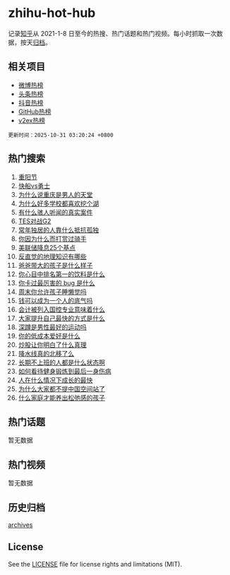 # zhihu-hot-hub

记录[知乎](https://www.zhihu.com/)从 2021-1-8 日至今的热搜、热门话题和热门视频。每小时抓取一次数据，按天[归档](archives)。

## 相关项目

- [微博热榜](https://github.com/lonnyzhang423/weibo-hot-hub)
- [头条热榜](https://github.com/lonnyzhang423/toutiao-hot-hub)
- [抖音热榜](https://github.com/lonnyzhang423/douyin-hot-hub)
- [GitHub热榜](https://github.com/lonnyzhang423/github-hot-hub)
- [v2ex热榜](https://github.com/lonnyzhang423/v2ex-hot-hub)


`更新时间：2025-10-31 03:20:24 +0800`

## 热门搜索

1. [重阳节](https://www.zhihu.com/search?q=%E9%87%8D%E9%98%B3%E8%8A%82)
1. [快船vs勇士](https://www.zhihu.com/search?q=%E5%BF%AB%E8%88%B9vs%E5%8B%87%E5%A3%AB)
1. [为什么说重庆是男人的天堂](https://www.zhihu.com/search?q=%E4%B8%BA%E4%BB%80%E4%B9%88%E8%AF%B4%E9%87%8D%E5%BA%86%E6%98%AF%E7%94%B7%E4%BA%BA%E7%9A%84%E5%A4%A9%E5%A0%82)
1. [为什么好多学校都喜欢挖个湖](https://www.zhihu.com/search?q=%E4%B8%BA%E4%BB%80%E4%B9%88%E5%A5%BD%E5%A4%9A%E5%AD%A6%E6%A0%A1%E9%83%BD%E5%96%9C%E6%AC%A2%E6%8C%96%E4%B8%AA%E6%B9%96)
1. [有什么骇人听闻的真实案件](https://www.zhihu.com/search?q=%E6%9C%89%E4%BB%80%E4%B9%88%E9%AA%87%E4%BA%BA%E5%90%AC%E9%97%BB%E7%9A%84%E7%9C%9F%E5%AE%9E%E6%A1%88%E4%BB%B6)
1. [TES对战G2](https://www.zhihu.com/search?q=TES%E5%AF%B9%E6%88%98G2)
1. [常年独居的人靠什么抵抗孤独](https://www.zhihu.com/search?q=%E5%B8%B8%E5%B9%B4%E7%8B%AC%E5%B1%85%E7%9A%84%E4%BA%BA%E9%9D%A0%E4%BB%80%E4%B9%88%E6%8A%B5%E6%8A%97%E5%AD%A4%E7%8B%AC)
1. [你因为什么而打赏过骑手](https://www.zhihu.com/search?q=%E4%BD%A0%E5%9B%A0%E4%B8%BA%E4%BB%80%E4%B9%88%E8%80%8C%E6%89%93%E8%B5%8F%E8%BF%87%E9%AA%91%E6%89%8B)
1. [美联储降息25个基点](https://www.zhihu.com/search?q=%E7%BE%8E%E8%81%94%E5%82%A8%E9%99%8D%E6%81%AF25%E4%B8%AA%E5%9F%BA%E7%82%B9)
1. [反直觉的地理知识有哪些](https://www.zhihu.com/search?q=%E5%8F%8D%E7%9B%B4%E8%A7%89%E7%9A%84%E5%9C%B0%E7%90%86%E7%9F%A5%E8%AF%86%E6%9C%89%E5%93%AA%E4%BA%9B)
1. [爸爸带大的孩子是什么样子](https://www.zhihu.com/search?q=%E7%88%B8%E7%88%B8%E5%B8%A6%E5%A4%A7%E7%9A%84%E5%AD%A9%E5%AD%90%E6%98%AF%E4%BB%80%E4%B9%88%E6%A0%B7%E5%AD%90)
1. [你心目中排名第一的饮料是什么](https://www.zhihu.com/search?q=%E4%BD%A0%E5%BF%83%E7%9B%AE%E4%B8%AD%E6%8E%92%E5%90%8D%E7%AC%AC%E4%B8%80%E7%9A%84%E9%A5%AE%E6%96%99%E6%98%AF%E4%BB%80%E4%B9%88)
1. [你卡过最厉害的 bug 是什么](https://www.zhihu.com/search?q=%E4%BD%A0%E5%8D%A1%E8%BF%87%E6%9C%80%E5%8E%89%E5%AE%B3%E7%9A%84%20bug%20%E6%98%AF%E4%BB%80%E4%B9%88)
1. [周末你允许孩子睡懒觉吗](https://www.zhihu.com/search?q=%E5%91%A8%E6%9C%AB%E4%BD%A0%E5%85%81%E8%AE%B8%E5%AD%A9%E5%AD%90%E7%9D%A1%E6%87%92%E8%A7%89%E5%90%97)
1. [钱可以成为一个人的底气吗](https://www.zhihu.com/search?q=%E9%92%B1%E5%8F%AF%E4%BB%A5%E6%88%90%E4%B8%BA%E4%B8%80%E4%B8%AA%E4%BA%BA%E7%9A%84%E5%BA%95%E6%B0%94%E5%90%97)
1. [会计被列入国控专业意味着什么](https://www.zhihu.com/search?q=%E4%BC%9A%E8%AE%A1%E8%A2%AB%E5%88%97%E5%85%A5%E5%9B%BD%E6%8E%A7%E4%B8%93%E4%B8%9A%E6%84%8F%E5%91%B3%E7%9D%80%E4%BB%80%E4%B9%88)
1. [大家提升自己最快的方式是什么](https://www.zhihu.com/search?q=%E5%A4%A7%E5%AE%B6%E6%8F%90%E5%8D%87%E8%87%AA%E5%B7%B1%E6%9C%80%E5%BF%AB%E7%9A%84%E6%96%B9%E5%BC%8F%E6%98%AF%E4%BB%80%E4%B9%88)
1. [深蹲是男性最好的运动吗](https://www.zhihu.com/search?q=%E6%B7%B1%E8%B9%B2%E6%98%AF%E7%94%B7%E6%80%A7%E6%9C%80%E5%A5%BD%E7%9A%84%E8%BF%90%E5%8A%A8%E5%90%97)
1. [你的低成本爱好是什么](https://www.zhihu.com/search?q=%E4%BD%A0%E7%9A%84%E4%BD%8E%E6%88%90%E6%9C%AC%E7%88%B1%E5%A5%BD%E6%98%AF%E4%BB%80%E4%B9%88)
1. [炒股让你明白了什么真理](https://www.zhihu.com/search?q=%E7%82%92%E8%82%A1%E8%AE%A9%E4%BD%A0%E6%98%8E%E7%99%BD%E4%BA%86%E4%BB%80%E4%B9%88%E7%9C%9F%E7%90%86)
1. [降水线真的北移了么](https://www.zhihu.com/search?q=%E9%99%8D%E6%B0%B4%E7%BA%BF%E7%9C%9F%E7%9A%84%E5%8C%97%E7%A7%BB%E4%BA%86%E4%B9%88)
1. [长期不上班的人都是什么状态啊](https://www.zhihu.com/search?q=%E9%95%BF%E6%9C%9F%E4%B8%8D%E4%B8%8A%E7%8F%AD%E7%9A%84%E4%BA%BA%E9%83%BD%E6%98%AF%E4%BB%80%E4%B9%88%E7%8A%B6%E6%80%81%E5%95%8A)
1. [如何看待健身锻炼到最后一身伤病](https://www.zhihu.com/search?q=%E5%A6%82%E4%BD%95%E7%9C%8B%E5%BE%85%E5%81%A5%E8%BA%AB%E9%94%BB%E7%82%BC%E5%88%B0%E6%9C%80%E5%90%8E%E4%B8%80%E8%BA%AB%E4%BC%A4%E7%97%85)
1. [人在什么情况下成长的最快](https://www.zhihu.com/search?q=%E4%BA%BA%E5%9C%A8%E4%BB%80%E4%B9%88%E6%83%85%E5%86%B5%E4%B8%8B%E6%88%90%E9%95%BF%E7%9A%84%E6%9C%80%E5%BF%AB)
1. [为什么大家都不提中国空间站了](https://www.zhihu.com/search?q=%E4%B8%BA%E4%BB%80%E4%B9%88%E5%A4%A7%E5%AE%B6%E9%83%BD%E4%B8%8D%E6%8F%90%E4%B8%AD%E5%9B%BD%E7%A9%BA%E9%97%B4%E7%AB%99%E4%BA%86)
1. [什么家庭才能养出松弛感的孩子](https://www.zhihu.com/search?q=%E4%BB%80%E4%B9%88%E5%AE%B6%E5%BA%AD%E6%89%8D%E8%83%BD%E5%85%BB%E5%87%BA%E6%9D%BE%E5%BC%9B%E6%84%9F%E7%9A%84%E5%AD%A9%E5%AD%90)

## 热门话题

暂无数据

## 热门视频

暂无数据

## 历史归档

[archives](archives)

## License

See the [LICENSE](LICENSE) file for license rights and limitations (MIT).
